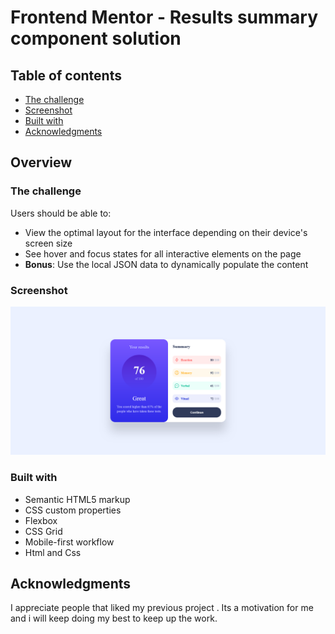# Frontend Mentor - Results summary component solution



## Table of contents

  - [The challenge](#the-challenge)
  - [Screenshot](#screenshot)
  - [Built with](#built-with)
  - [Acknowledgments](#acknowledgments)



## Overview

### The challenge

Users should be able to:

- View the optimal layout for the interface depending on their device's screen size
- See hover and focus states for all interactive elements on the page
- **Bonus**: Use the local JSON data to dynamically populate the content

### Screenshot

![](./assets/images/resultsummary.png)


### Built with

- Semantic HTML5 markup
- CSS custom properties
- Flexbox
- CSS Grid
- Mobile-first workflow
- Html and Css




## Acknowledgments
I appreciate people that liked my previous project . Its a motivation for me and i will keep doing my best to keep up the work.
